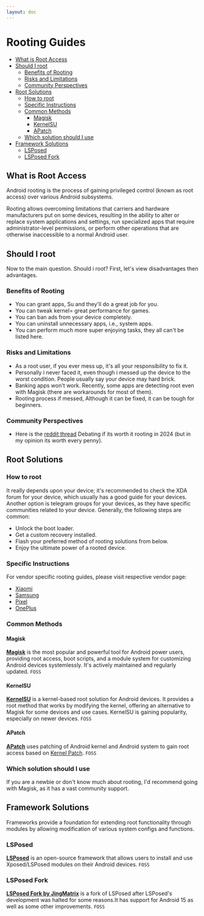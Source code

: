 ```yaml
---
layout: doc
---
```


# Rooting Guides
- [What is Root Access](#what-is-root-access)
- [Should I root](#should-i-root)
  - [Benefits of Rooting](#benefits-of-rooting)
  - [Risks and Limitations](#risks-and-limitations)
  - [Community Perspectives](#community-perspectives)
- [Root Solutions](#root-solutions)
  - [How to root](#how-to-root)
  - [Specific Instructions](#specific-instructions)
  - [Common Methods](#common-methods)
    - [Magisk](#magisk)
    - [KernelSU](#kernelsu)
    - [APatch](#apatch)
  - [Which solution should I use](#which-solution-should-i-use)
- [Framework Solutions](#framework-solutions)
  - [LSPosed](#lsposed)
  - [LSPosed Fork](#lsposed-fork)

## What is Root Access
Android rooting is the process of gaining privileged control (known as root access) over various Android subsystems. 

Rooting allows overcoming limitations that carriers and hardware manufacturers put on some devices, resulting in the ability to alter or replace system applications and settings, run specialized apps that require administrator-level permissions, or perform other operations that are otherwise inaccessible to a normal Android user.

## Should I root
Now to the main question. Should i root?
First, let's view disadvantages then advantages.

### Benefits of Rooting
- You can grant apps, Su and they'll do a great job for you.
- You can tweak kernel= great performance for games.
- You can ban ads from your device completely.
- You can uninstall unnecessary apps, i.e., system apps.
- You can perform much more super enjoying tasks, they all can't be listed here.

### Risks and Limitations
- As a root user, if you ever mess up, it's all your responsibility to fix it.
- Personally i never faced it, even though i messed up the device to the worst condition. People usually say your device may hard brick.
- Banking apps won't work. Recently, some apps are detecting root even with Magisk (there are workarounds for most of them).
- Rooting process if messed, Although it can be fixed, it can be tough for beginners.

### Community Perspectives
- Here is the [reddit thread](https://www.reddit.com/r/AndroidQuestions/comments/1c69h3q/is_rooting_still_something_you_would_do_in_2024/) Debating if its worth it rooting in 2024 (but in my opinion its worth every penny).

## Root Solutions
### How to root
It really depends upon your device; it's recommended to check the XDA forum for your device, which usually has a good guide for your devices. Another option is telegram groups for your devices, as they have specific communities related to your device.
Generally, the following steps are common:
- Unlock the boot loader.
- Get a custom recovery installed.
- Flash your preferred method of rooting solutions from below.
- Enjoy the ultimate power of a rooted device.

### Specific Instructions
For vendor specific rooting guides, please visit respective vendor page:
- [Xiaomi](./xiaomi.md)
- [Samsung](./samsung.md)
- [Pixel](./pixel.md)
- [OnePlus](./oneplus.md)

### Common Methods
#### Magisk
**[Magisk](https://github.com/topjohnwu/Magisk)** is the most popular and powerful tool for Android power users, providing root access, boot scripts, and a module system for customizing Android devices systemlessly. It's actively maintained and regularly updated. `FOSS`

#### KernelSU
**[KernelSU](https://github.com/tiann/KernelSU)** is a kernel-based root solution for Android devices. It provides a root method that works by modifying the kernel, offering an alternative to Magisk for some devices and use cases. KernelSU is gaining popularity, especially on newer devices. `FOSS`

#### APatch
**[APatch](https://github.com/bmax121/APatch)** uses patching of Android kernel and Android system to gain root access based on [Kernel Patch](https://github.com/bmax121/KernelPatch/). `FOSS`

### Which solution should I use
If you are a newbie or don't know much about rooting, I'd  recommend going with Magisk, as it has a vast community support.

## Framework Solutions
Frameworks provide a foundation for extending root functionality through modules by allowing modification of various system configs and functions.

### LSPosed
**[LSPosed](https://github.com/LSPosed/LSPosed)** is an open-source framework that allows users to install and use Xposed/LSPosed modules on their Android devices. `FOSS`

### LSPosed Fork
**[LSPosed Fork by JingMatrix](https://github.com/JingMatrix/LSPosed)** is a fork of LSPosed after LSPosed's development was halted for some reasons.It has support for Android 15 as well as some other improvements. `FOSS`




